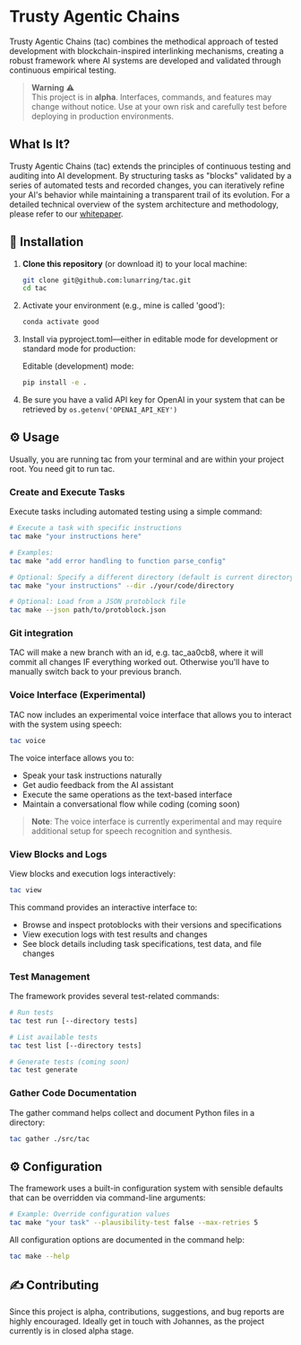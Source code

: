 # Trusty Agentic Chains

Trusty Agentic Chains (tac) combines the methodical approach of tested development with blockchain-inspired interlinking mechanisms, creating a robust framework where AI systems are developed and validated through continuous empirical testing. 

> **Warning** ⚠️  
> This project is in **alpha**. Interfaces, commands, and features may change without notice. Use at your own risk and carefully test before deploying in production environments.

## What Is It?

Trusty Agentic Chains (tac) extends the principles of continuous testing and auditing into AI development. By structuring tasks as "blocks" validated by a series of automated tests and recorded changes, you can iteratively refine your AI's behavior while maintaining a transparent trail of its evolution. For a detailed technical overview of the system architecture and methodology, please refer to our [whitepaper](docs/whitepaper.md).

## 🚀 Installation

1. **Clone this repository** (or download it) to your local machine:

   ```bash
   git clone git@github.com:lunarring/tac.git
   cd tac
   ```

2. Activate your environment (e.g., mine is called 'good'):
   ```bash
   conda activate good
   ```

3. Install via pyproject.toml—either in editable mode for development or standard mode for production:

   Editable (development) mode:
   ```bash
   pip install -e .
   ```
4. Be sure you have a valid API key for OpenAI in your system that can be retrieved by `os.getenv('OPENAI_API_KEY')`
## ⚙️ Usage

Usually, you are running tac from your terminal and are within your project root. You need git to run tac.

### Create and Execute Tasks
Execute tasks including automated testing using a simple command:

```bash
# Execute a task with specific instructions
tac make "your instructions here"

# Examples:
tac make "add error handling to function parse_config"

# Optional: Specify a different directory (default is current directory)
tac make "your instructions" --dir ./your/code/directory

# Optional: Load from a JSON protoblock file
tac make --json path/to/protoblock.json
```

### Git integration

TAC will make a new branch with an id, e.g. tac_aa0cb8, where it will commit all changes IF everything worked out. 
Otherwise you'll have to manually switch back to your previous branch.


### Voice Interface (Experimental)

TAC now includes an experimental voice interface that allows you to interact with the system using speech:

```bash
tac voice
```

The voice interface allows you to:
- Speak your task instructions naturally
- Get audio feedback from the AI assistant
- Execute the same operations as the text-based interface
- Maintain a conversational flow while coding (coming soon)

> **Note**: The voice interface is currently experimental and may require additional setup for speech recognition and synthesis.

### View Blocks and Logs

View blocks and execution logs interactively:

```bash
tac view
```

This command provides an interactive interface to:
- Browse and inspect protoblocks with their versions and specifications
- View execution logs with test results and changes
- See block details including task specifications, test data, and file changes

### Test Management

The framework provides several test-related commands:

```bash
# Run tests
tac test run [--directory tests]

# List available tests
tac test list [--directory tests]

# Generate tests (coming soon)
tac test generate
```

### Gather Code Documentation

The gather command helps collect and document Python files in a directory:

```bash
tac gather ./src/tac
```


## ⚙️ Configuration

The framework uses a built-in configuration system with sensible defaults that can be overridden via command-line arguments:

```bash
# Example: Override configuration values
tac make "your task" --plausibility-test false --max-retries 5
```

All configuration options are documented in the command help:
```bash
tac make --help
```

## ✍️ Contributing

Since this project is alpha, contributions, suggestions, and bug reports are highly encouraged. Ideally get in touch with Johannes, as the project currently is in closed alpha stage.
